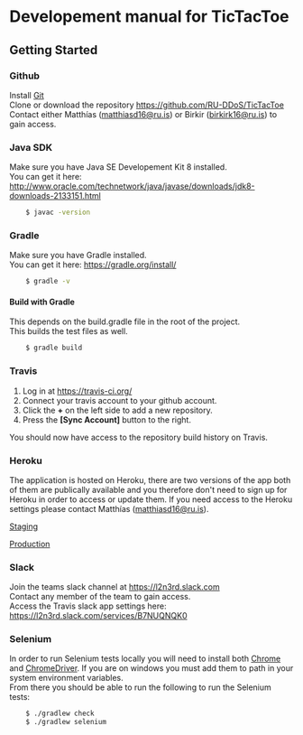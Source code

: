 # Developement manual for TicTacToe

## Getting Started

### Github
Install [Git](https://git-scm.com/downloads)  
Clone or download the repository
<https://github.com/RU-DDoS/TicTacToe>  
Contact either Matthías (matthiasd16@ru.is) or Birkir (birkirk16@ru.is) to gain access.

### Java SDK
Make sure you have Java SE Developement Kit 8 installed.  
You can get it here: <http://www.oracle.com/technetwork/java/javase/downloads/jdk8-downloads-2133151.html>
```sh
	$ javac -version
```


### Gradle
Make sure you have Gradle installed.  
You can get it here: <https://gradle.org/install/>
```sh
	$ gradle -v
```


#### Build with Gradle
This depends on the build.gradle file in the root of the project.  
This builds the test files as well.
```sh
	$ gradle build
```


### Travis
1. Log in at <https://travis-ci.org/>
2. Connect your travis account to your github account.
3. Click the **+** on the left side to add a new repository.
4. Press the **[Sync Account]** button to the right.

You should now have access to the repository build history on Travis.

### Heroku
The application is hosted on Heroku, there are two versions of the app both of them are publically available and you therefore don't need to sign up for Heroku in order to access or update them. If you need access to the Heroku settings please contact Matthías (matthiasd16@ru.is).

[Staging](https://tictactoe-staging-ddos.herokuapp.com)

[Production](https://tictactoe-production-ddos.herokuapp.com)

### Slack
Join the teams slack channel at <https://l2n3rd.slack.com>  
Contact any member of the team to gain access.  
Access the Travis slack app settings here: <https://l2n3rd.slack.com/services/B7NUQNQK0>

### Selenium
In order to run Selenium tests locally you will need  to install both [Chrome](https://www.google.com/chrome/browser/features.html?brand=CHBD&gclid=CjwKCAjw-NXPBRB4EiwAVNRLKuDAUlRgcNqBHzC9UJ1FtyCEqArTz_D3vLo-csV6oBIyI9ln9am_hRoCY94QAvD_BwE&dclid=CJrR0_OMltcCFQSZdwodMpQOsQ) and [ChromeDriver](https://sites.google.com/a/chromium.org/chromedriver/downloads). If you are on windows you must add them to path in your system environment variables.  
From there you should be able to run the following to run the Selenium tests:
```sh
	$ ./gradlew check
	$ ./gradlew selenium
```
